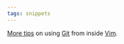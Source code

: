 ```yaml
---
tags: snippets
---
```


[More tips](http://www.osnews.com/story/21556/Using_Git_With_Vim) on using [Git](/wiki/Git) from inside [Vim](/wiki/Vim).
